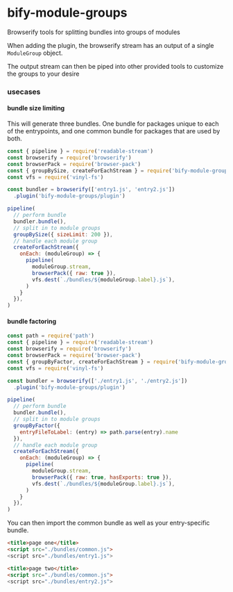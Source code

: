 # bify-module-groups

Browserify tools for splitting bundles into groups of modules

When adding the plugin, the browserify stream has an output of a single `ModuleGroup` object.

The output stream can then be piped into other provided tools to customize the groups to your desire


### usecases


#### bundle size limiting

This will generate three bundles.
One bundle for packages unique to each of the entrypoints, and one common bundle for packages that are used by both.

```js
const { pipeline } = require('readable-stream')
const browserify = require('browserify')
const browserPack = require('browser-pack')
const { groupBySize, createForEachStream } = require('bify-module-groups')
const vfs = require('vinyl-fs')

const bundler = browserify(['entry1.js', 'entry2.js'])
  .plugin('bify-module-groups/plugin')

pipeline(
  // perform bundle
  bundler.bundle(),
  // split in to module groups
  groupBySize({ sizeLimit: 200 }),
  // handle each module group
  createForEachStream({
    onEach: (moduleGroup) => {
      pipeline(
        moduleGroup.stream,
        browserPack({ raw: true }),
        vfs.dest(`./bundles/${moduleGroup.label}.js`),
      )
    }
  }),
)
```

#### bundle factoring

```js
const path = require('path')
const { pipeline } = require('readable-stream')
const browserify = require('browserify')
const browserPack = require('browser-pack')
const { groupByFactor, createForEachStream } = require('bify-module-groups')
const vfs = require('vinyl-fs')

const bundler = browserify(['./entry1.js', './entry2.js'])
  .plugin('bify-module-groups/plugin')

pipeline(
  // perform bundle
  bundler.bundle(),
  // split in to module groups
  groupByFactor({
    entryFileToLabel: (entry) => path.parse(entry).name
  }),
  // handle each module group
  createForEachStream({
    onEach: (moduleGroup) => {
      pipeline(
        moduleGroup.stream,
        browserPack({ raw: true, hasExports: true }),
        vfs.dest(`./bundles/${moduleGroup.label}.js`),
      )
    }
  }),
)
```

You can then import the common bundle as well as your entry-specific bundle.

```html
<title>page one</title>
<script src="./bundles/common.js">
<script src="./bundles/entry1.js">
```

```html
<title>page two</title>
<script src="./bundles/common.js">
<script src="./bundles/entry2.js">
```
